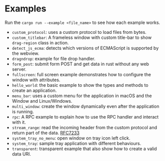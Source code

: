 # Examples

Run the `cargo run --example <file_name>` to see how each example works.

- `custom_protocol`: uses a custom protocol to load files from bytes.
- `custom_titlebar`: A frameless window with custom title-bar to show `drag-region` class in action.
- `detect_js_ecma`: detects which versions of ECMAScript is supported by the webview.
- `dragndrop`: example for file drop handler.
- `form_post`: submit form POST and get data in rust without any web server.
- `fullscreen`: full screen example demonstrates how to configure the window with attributes.
- `hello_world`: the basic example to show the types and methods to create an application.
- `menu_bar`: uses a custom menu for the application in macOS and the Window and Linux/Windows.
- `multi_window`: create the window dynamically even after the application is running.
- `rpc`: A RPC example to explain how to use the RPC handler and interact with it.
- `stream_range`: read the incoming header from the custom protocol and return part of the data. [RFC7233](https://httpwg.org/specs/rfc7233.html#header.range)
- `system_tray_no_menu`: open window on tray icon left click.
- `system_tray`: sample tray application with different behaviours.
- `transparent`: transparent example that also show how to create a valid data URI.
